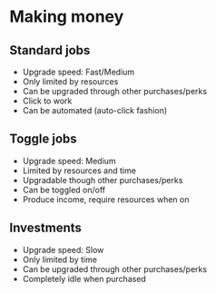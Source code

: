 # Making money

## Standard jobs
- Upgrade speed: Fast/Medium
- Only limited by resources
- Can be upgraded through other purchases/perks
- Click to work
- Can be automated (auto-click fashion)

## Toggle jobs
- Upgrade speed: Medium
- Limited by resources and time
- Upgradable though other purchases/perks
- Can be toggled on/off
- Produce income, require resources when on

## Investments
- Upgrade speed: Slow
- Only limited by time
- Can be upgraded through other purchases/perks
- Completely idle when purchased